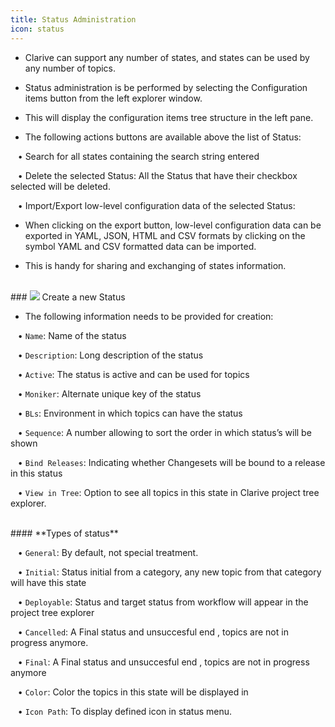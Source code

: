```yaml
---
title: Status Administration
icon: status
---
```


* Clarive can support any number of states, and states can be used by any number of topics.

* Status administration is be performed by selecting the Configuration items button from the left explorer window.

* This will display the configuration items tree structure in the left pane.

* The following actions buttons are available above the list of Status: <br />

&nbsp; &nbsp;• Search for all states containing the search string entered <br />

&nbsp; &nbsp;• Delete the selected Status: All the Status that have their checkbox selected will be deleted.  <br />

&nbsp; &nbsp;• Import/Export low-level configuration data of the selected Status: <br />

* When clicking on the export button, low-level configuration data can be exported in YAML, JSON, HTML and CSV formats
by clicking on the symbol YAML and CSV formatted data can be imported. 

* This is handy for sharing and exchanging of states information.

<br />
### <img src="/static/images/icons/add.gif" /> Create a new Status 

* The following information needs to be provided for creation: <br />

&nbsp; &nbsp;• `Name`: Name of the status <br />

&nbsp; &nbsp;• `Description`: Long description of the status <br />

&nbsp; &nbsp;• `Active`: The status is active and can be used for topics <br />

&nbsp; &nbsp;• `Moniker`: Alternate unique key of the status <br />

&nbsp; &nbsp;• `BLs`: Environment in which topics can have the status <br />

&nbsp; &nbsp;• `Sequence`: A number allowing to sort the order in which status’s will be shown <br />

&nbsp; &nbsp;• `Bind Releases`: Indicating whether Changesets will be bound to a release in this status <br />

&nbsp; &nbsp;• `View in Tree`: Option to see all topics in this state in Clarive project tree explorer.

<br />
#### **Types of status**
<br />

&nbsp; &nbsp;• `General`: By default, not special treatment. <br />

&nbsp; &nbsp;• `Initial`: Status initial from a category, any new topic from that category will have this state <br />

&nbsp; &nbsp;• `Deployable`: Status and target status from workflow will appear in the project tree explorer <br />

&nbsp; &nbsp;• `Cancelled`: A Final status and unsuccesful end , topics are not in progress anymore. <br />

&nbsp; &nbsp;• `Final`: A Final status and unsuccesful end , topics are not in progress anymore <br />

&nbsp; &nbsp;• `Color`: Color the topics in this state will be displayed in  <br />

&nbsp; &nbsp;• `Icon Path`: To display defined icon in status menu. <br />


